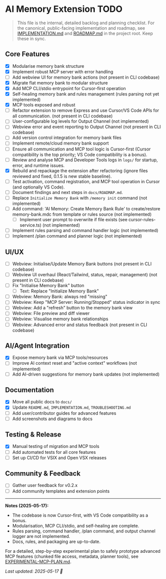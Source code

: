 # AI Memory Extension TODO

> This file is the internal, detailed backlog and planning checklist. For the canonical, public-facing implementation and roadmap, see [IMPLEMENTATION.md](../../implementation.md) and [ROADMAP.md](../../ROADMAP.md) in the project root. Keep these in sync.

## Core Features

-   [x] Modularise memory bank structure
-   [x] Implement robust MCP server with error handling
-   [ ] Add webview UI for memory bank actions (not present in CLI codebase)
-   [x] Migrate flat memory bank to modular structure
-   [x] Add MCP CLI/stdio entrypoint for Cursor-first operation
-   [x] Self-healing memory bank and rules management (rules parsing not yet implemented)
-   [x] MCP tools exposed and robust
-   [ ] Refactor extension to remove Express and use Cursor/VS Code APIs for all communication. (not present in CLI codebase)
-   [ ] User-configurable log levels for Output Channel (not implemented)
-   [ ] Webview error and event reporting to Output Channel (not present in CLI codebase)
-   [ ] Add version control integration for memory bank files
-   [ ] Implement remote/cloud memory bank support
-   [ ] Ensure all communication and MCP tool logic is Cursor-first (Cursor compatibility is the top priority; VS Code compatibility is a bonus).
-   [ ] Review and analyse MCP and Developer Tools logs in `logs/` for startup, error, and runtime issues.
-   [x] Rebuild and repackage the extension after refactoring (ignore files reviewed and fixed, 0.1.5 is new stable baseline).
-   [ ] Test activation, command registration, and MCP tool operation in Cursor (and optionally VS Code).
-   [ ] Document findings and next steps in `docs/ROADMAP.md`.
-   [ ] Replace `Initialize Memory Bank` with `/memory init` command (not implemented)
-   [ ] Add command: 'AI Memory: Create Memory Bank Rule' to create/restore memory-bank.mdc from template or rules source (not implemented)
    -   [ ] Implement user prompt to overwrite if file exists (see cursor-rules-service.ts) (not implemented)
-   [ ] Implement rules parsing and command handler logic (not implemented)
-   [ ] Implement /plan command and planner logic (not implemented)

## UI/UX

-   [ ] Webview: Initialise/Update Memory Bank buttons (not present in CLI codebase)
-   [ ] Webview UI overhaul (React/Tailwind, status, repair, management) (not present in CLI codebase)
-   [ ] Fix "Initialise Memory Bank" button
    -   [ ] Text: Replace "Initialize Memory Bank"
-   [ ] Webview: Memory Bank: always red "missing"
-   [ ] Webview: Keep "MCP Server: Running/Stopped" status indicator in sync
-   [ ] Webview: Add a "refresh" button to the memory bank view
-   [ ] Webview: File preview and diff viewer
-   [ ] Webview: Visualise memory bank relationships
-   [ ] Webview: Advanced error and status feedback (not present in CLI codebase)

## AI/Agent Integration

-   [x] Expose memory bank via MCP tools/resources
-   [ ] Improve AI context reset and "active context" workflows (not implemented)
-   [ ] Add AI-driven suggestions for memory bank updates (not implemented)

## Documentation

-   [x] Move all public docs to `docs/`
-   [x] Update `README.md`, `IMPLEMENTATION.md`, `TROUBLESHOOTING.md`
-   [ ] Add user/contributor guides for advanced features
-   [ ] Add screenshots and diagrams to docs

## Testing & Release

-   [x] Manual testing of migration and MCP tools
-   [ ] Add automated tests for all core features
-   [ ] Set up CI/CD for VSIX and Open VSX releases

## Community & Feedback

-   [ ] Gather user feedback for v0.2.x
-   [ ] Add community templates and extension points

---

**Notes (2025-05-17):**
- The codebase is now Cursor-first, with VS Code compatibility as a bonus.
- Modularisation, MCP CLI/stdio, and self-healing are complete.
- Rules parsing, command handler, /plan command, and output channel logger are not implemented.
- Docs, rules, and packaging are up-to-date.

For a detailed, step-by-step experimental plan to safely prototype advanced MCP features (chunked file access, metadata, planner tools), see [EXPERIMENTAL-MCP-PLAN.md](../experimental/EXPERIMENTAL-MCP-PLAN.md).

_Last updated: 2025-05-17 🐹_
